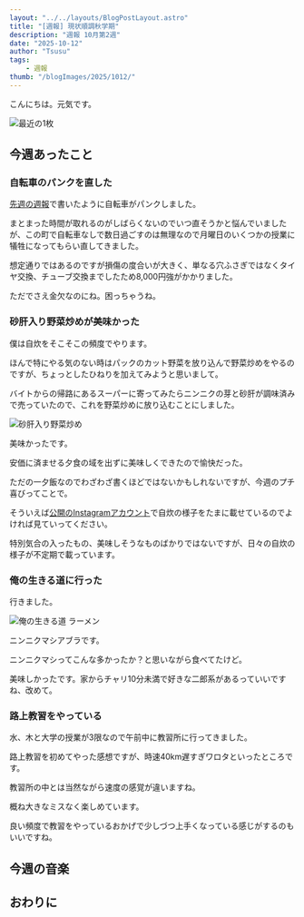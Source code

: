 ```yaml
---
layout: "../../layouts/BlogPostLayout.astro"
title: "[週報] 現状順調秋学期"
description: "週報 10月第2週"
date: "2025-10-12"
author: "Tsusu"
tags:
    - 週報
thumb: "/blogImages/2025/1012/"
---
```


こんにちは。元気です。

![最近の1枚](/blogImages/2025/1012/IMG_8482.jpg)
## 今週あったこと
### 自転車のパンクを直した
[先週の週報](https://tsusu0409.com/blog/2025-10-05)で書いたように自転車がパンクしました。

まとまった時間が取れるのがしばらくないのでいつ直そうかと悩んでいましたが、この町で自転車なしで数日過ごすのは無理なので月曜日のいくつかの授業に犠牲になってもらい直してきました。

想定通りではあるのですが損傷の度合いが大きく、単なる穴ふさぎではなくタイヤ交換、チューブ交換までしたため8,000円強がかかりました。

ただでさえ金欠なのにね。困っちゃうね。

### 砂肝入り野菜炒めが美味かった
僕は自炊をそこそこの頻度でやります。

ほんで特にやる気のない時はパックのカット野菜を放り込んで野菜炒めをやるのですが、ちょっとしたひねりを加えてみようと思いまして。

バイトからの帰路にあるスーパーに寄ってみたらニンニクの芽と砂肝が調味済みで売っていたので、これを野菜炒めに放り込むことにしました。

![砂肝入り野菜炒め](/blogImages/2025/1012/IMG_8476.jpg)

美味かったです。

安価に済ませる夕食の域を出ずに美味しくできたので愉快だった。

ただの一夕飯なのでわざわざ書くほどではないかもしれないですが、今週のプチ喜びってことで。

そういえば[公開のInstagramアカウント](https://www.instagram.com/tsusuplates/)で自炊の様子をたまに載せているのでよければ見ていってください。

特別気合の入ったもの、美味しそうなものばかりではないですが、日々の自炊の様子が不定期で載っています。

### 俺の生きる道に行った
行きました。

![俺の生きる道 ラーメン](/blogImages/2025/1012/IMG_8481.jpg)

ニンニクマシアブラです。

ニンニクマシってこんな多かったか？と思いながら食べてたけど。

美味しかったです。家からチャリ10分未満で好きな二郎系があるっていいですね、改めて。

### 路上教習をやっている
水、木と大学の授業が3限なので午前中に教習所に行ってきました。

路上教習を初めてやった感想ですが、時速40km遅すぎワロタといったところです。

教習所の中とは当然ながら速度の感覚が違いますね。

概ね大きなミスなく楽しめています。

良い頻度で教習をやっているおかげで少しづつ上手くなっている感じがするのもいいですね。


## 今週の音楽


## おわりに
